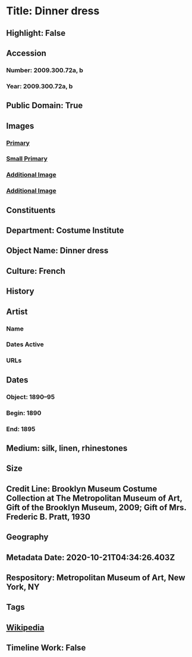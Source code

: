 # Title: Dinner dress
## Highlight: False
## Accession
### Number: 2009.300.72a, b
### Year: 2009.300.72a, b
## Public Domain: True
## Images
### [Primary](https://images.metmuseum.org/CRDImages/ci/original/30.36a-b_front_CP4.jpg)
### [Small Primary](https://images.metmuseum.org/CRDImages/ci/web-large/30.36a-b_front_CP4.jpg)
### [Additional Image](https://images.metmuseum.org/CRDImages/ci/original/30.36a-b_back_CP4.jpg)
### [Additional Image](https://images.metmuseum.org/CRDImages/ci/original/30.36a-b_detail_CP4.jpg)
## Constituents
## Department: Costume Institute
## Object Name: Dinner dress
## Culture: French
## History
## Artist
### Name
### Dates Active
### URLs
## Dates
### Object: 1890–95
### Begin: 1890
### End: 1895
## Medium: silk, linen, rhinestones
## Size
## Credit Line: Brooklyn Museum Costume Collection at The Metropolitan Museum of Art, Gift of the Brooklyn Museum, 2009; Gift of Mrs. Frederic B. Pratt, 1930
## Geography
## Metadata Date: 2020-10-21T04:34:26.403Z
## Respository: Metropolitan Museum of Art, New York, NY
## Tags
## [Wikipedia](https://www.wikidata.org/wiki/Q100380566)
## Timeline Work: False